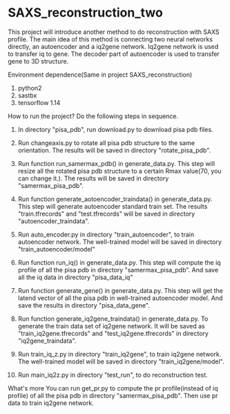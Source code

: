 # SAXS_reconstruction_two
This project will introduce another method to do reconstruction with SAXS profile.
The main idea of this method is connecting two neural networks directly, an autoencoder and a iq2gene network.
Iq2gene network is used to transfer iq to gene. The decoder part of autoencoder is used to transfer gene to 3D structure. 


Environment dependence(Same in project SAXS_reconstruction)
1. python2
2. sastbx
3. tensorflow 1.14

How to run the project?
Do the following steps in sequence.
1. In directory "pisa_pdb", run download.py to download pisa pdb files.

2. Run changeaxis.py to rotate all pisa pdb structure to the same orientation. The results will be saved in directory "rotate_pisa_pdb".

3. Run function run_samermax_pdb() in generate_data.py. This step will resize all the rotated pisa pdb structure to a certain Rmax value(70, you can change it.). The results will be saved in directory "samermax_pisa_pdb".

4. Run function generate_aotoencoder_traindata() in generate_data.py. This step will generate autoencoder standard train set. The results "train.tfrecords" and "test.tfrecords" will be saved in directory "autoencoder_traindata".

5. Run auto_encoder.py in directory "train_autoencoder", to train autoencoder network. The well-trained model will be saved in directory "train_autoencoder/model"

6. Run function run_iq() in generate_data.py. This step will compute the iq profile of all the pisa pdb in directory "samermax_pisa_pdb". And save all the iq data in directory "pisa_data_iq"

7. Run function generate_gene() in generate_data.py. This step will get the latend vector of all the pisa pdb in well-trained autoencoder model. And save the results in directory "pisa_data_gene".

8. Run function generate_iq2gene_traindata() in generate_data.py. To generate the train data set of iq2gene network. It will be saved as "train_iq2gene.tfrecords" and "test_iq2gene.tfrecords" in directory "iq2gene_traindata".

9. Run train_iq_z.py in directory "train_iq2gene", to train iq2gene network. The well-trained model will be saved in directory "train_iq2gene/model".

10. Run main_iq2z.py in directory "test_run", to do reconstruction test.

What's more
You can run get_pr.py to compute the pr profile(instead of iq profile) of all the pisa pdb in directory "samermax_pisa_pdb". Then use pr data to train iq2gene network.



